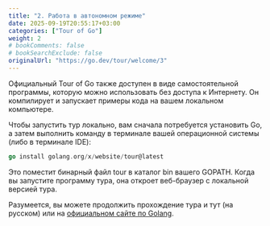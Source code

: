 ```yaml
---
title: "2. Работа в автономном режиме"
date: 2025-09-19T20:55:17+03:00
categories: ["Tour of Go"]
weight: 2
# bookComments: false
# bookSearchExclude: false
originalUrl: "https://go.dev/tour/welcome/3"
---
```


Официальный Tour of Go также доступен в виде самостоятельной программы, которую можно использовать без доступа к Интернету. Он компилирует и запускает примеры кода на вашем локальном компьютере.

Чтобы запустить тур локально, вам сначала потребуется установить Go, а затем выполнить команду в терминале вашей операционной системы (либо в терминале IDE):

```go
go install golang.org/x/website/tour@latest
```

Это поместит бинарный файл tour в каталог bin вашего GOPATH. Когда вы запустите программу тура, она откроет веб-браузер с локальной версией тура.

Разумеется, вы можете продолжить прохождение тура и тут (на русском) или на [официальном сайте по Golang](https://go.dev/tour/welcome/1).
